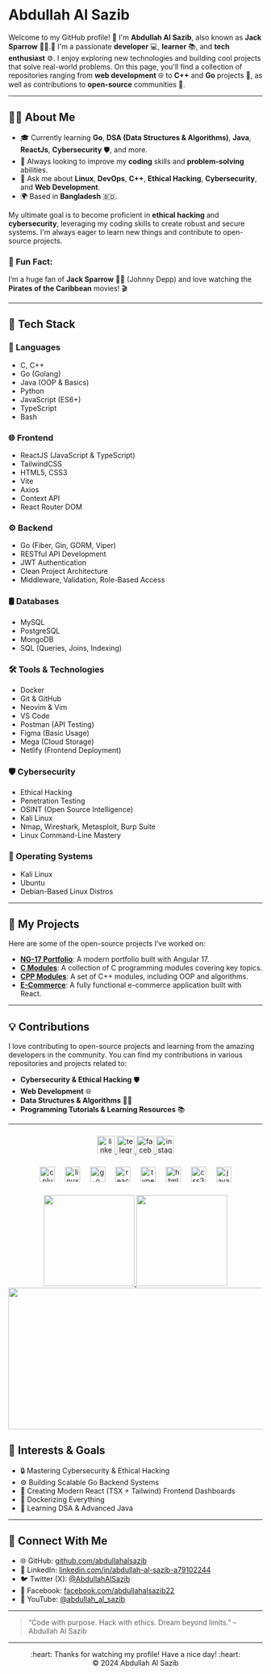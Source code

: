 # Abdullah Al Sazib

Welcome to my GitHub profile! 👋 I'm **Abdullah Al Sazib**, also known as **Jack Sparrow** 🏴‍☠️.🚀 I'm a passionate **developer** 💻, **learner** 📚, and **tech enthusiast** ⚙️. I enjoy exploring new technologies and building cool projects that solve real-world problems. On this page, you'll find a collection of repositories ranging from **web development** 🌐 to **C++** and **Go** projects 🐍, as well as contributions to **open-source** communities 💪.

---

## 🧑‍💻 About Me

- 🎓 Currently learning **Go**, **DSA (Data Structures & Algorithms)**, **Java**, **ReactJs**, **Cybersecurity** 🛡️, and more.
- 🌱 Always looking to improve my **coding** skills and **problem-solving** abilities.
- 💬 Ask me about **Linux**, **DevOps**, **C++**, **Ethical Hacking**, **Cybersecurity**, and **Web Development**.
- 🌍 Based in **Bangladesh** 🇧🇩.


My ultimate goal is to become proficient in **ethical hacking** and **cybersecurity**, leveraging my coding skills to create robust and secure systems. I'm always eager to learn new things and contribute to open-source projects.

### 💬 Fun Fact:
I’m a huge fan of **Jack Sparrow** 🏴‍☠️ (Johnny Depp) and love watching the **Pirates of the Caribbean** movies! 🎬

---



## 🚀 Tech Stack

### 🧠 Languages
- C, C++
- Go (Golang)
- Java (OOP & Basics)
- Python
- JavaScript (ES6+)
- TypeScript
- Bash

### 🌐 Frontend
- ReactJS (JavaScript & TypeScript)
- TailwindCSS
- HTML5, CSS3
- Vite
- Axios
- Context API
- React Router DOM

### ⚙️ Backend
- Go (Fiber, Gin, GORM, Viper)
- RESTful API Development
- JWT Authentication
- Clean Project Architecture
- Middleware, Validation, Role-Based Access

### 🛢️ Databases
- MySQL
- PostgreSQL
- MongoDB
- SQL (Queries, Joins, Indexing)

### 🛠️ Tools & Technologies
- Docker
- Git & GitHub
- Neovim & Vim
- VS Code
- Postman (API Testing)
- Figma (Basic Usage)
- Mega (Cloud Storage)
- Netlify (Frontend Deployment)

### 🛡️ Cybersecurity
- Ethical Hacking
- Penetration Testing
- OSINT (Open Source Intelligence)
- Kali Linux
- Nmap, Wireshark, Metasploit, Burp Suite
- Linux Command-Line Mastery

### 🐧 Operating Systems
- Kali Linux
- Ubuntu
- Debian-Based Linux Distros

---

## 📝 My Projects

Here are some of the open-source projects I’ve worked on:

- **[NG-17 Portfolio](https://github.com/abdullahalsazib/ng-17-portfolio)**: A modern portfolio built with Angular 17.
- **[C Modules](https://github.com/abdullahalsazib/C-Modules)**: A collection of C programming modules covering key topics.
- **[CPP Modules](https://github.com/abdullahalsazib/CPP-Modules)**: A set of C++ modules, including OOP and algorithms.
- **[E-Commerce](https://github.com/abdullahalsazib/e-commerce)**: A fully functional e-commerce application built with React.

---

## 💡 Contributions

I love contributing to open-source projects and learning from the amazing developers in the community. You can find my contributions in various repositories and projects related to:

- **Cybersecurity & Ethical Hacking** 🛡️
- **Web Development** 🌐
- **Data Structures & Algorithms** 🧑‍💻
- **Programming Tutorials & Learning Resources** 📚

---

###

<div align="center">
  <a href="https://www.linkedin.com/in/abdullah-al-sazib-a79102244" target="_blank">
    <img src="https://img.shields.io/static/v1?message=LinkedIn&logo=linkedin&label=&color=0077B5&logoColor=white&labelColor=&style=for-the-badge" height="35" alt="linkedin logo"  />
  </a>
  <a href="https://t.me/anonymousjacke" target="_blank">
    <img src="https://img.shields.io/static/v1?message=Telegram&logo=telegram&label=&color=2CA5E0&logoColor=white&labelColor=&style=for-the-badge" height="35" alt="telegram logo"  />
  </a>
  <a href="https://www/facebook.com/abdullahalsazib22" target="_blank">
    <img src="https://img.shields.io/static/v1?message=Facebook&logo=facebook&label=&color=1877F2&logoColor=white&labelColor=&style=for-the-badge" height="35" alt="facebook logo"  />
  </a>
  <a href="https://www.instagram.com/abdullah_al_sazib" target="_blank">
    <img src="https://img.shields.io/static/v1?message=Instagram&logo=instagram&label=&color=E4405F&logoColor=white&labelColor=&style=for-the-badge" height="35" alt="instagram logo"  />
  </a>
</div>

###

<div align="center">
  <img src="https://cdn.jsdelivr.net/gh/devicons/devicon/icons/cplusplus/cplusplus-original.svg" height="30" alt="cplusplus logo"  />
  <img width="12" />
  <img src="https://cdn.jsdelivr.net/gh/devicons/devicon/icons/linux/linux-original.svg" height="30" alt="linux logo"  />
  <img width="12" />
  <img src="https://cdn.jsdelivr.net/gh/devicons/devicon/icons/go/go-original.svg" height="30" alt="go logo"  />
  <img width="12" />
  <img src="https://cdn.jsdelivr.net/gh/devicons/devicon/icons/react/react-original.svg" height="30" alt="reactjs logo"  />
  <img width="12" />
  <img src="https://cdn.jsdelivr.net/gh/devicons/devicon/icons/typescript/typescript-original.svg" height="30" alt="typescript logo"  />
  <img width="12" />
  <img src="https://cdn.jsdelivr.net/gh/devicons/devicon/icons/html5/html5-original.svg" height="30" alt="html5 logo"  />
  <img width="12" />
  <img src="https://cdn.jsdelivr.net/gh/devicons/devicon/icons/css3/css3-original.svg" height="30" alt="css3 logo"  />
  <img width="12" />
  <img src="https://cdn.jsdelivr.net/gh/devicons/devicon/icons/javascript/javascript-original.svg" height="30" alt="javascript logo"  />
  
</div>

###

<div align="center">
  <a href="https://github.com/abdullahalsazib">
    <img height="180em" src="https://github-readme-stats-eight-theta.vercel.app/api?username=abdullahalsazib&cache_seconds=7200&layout=compact&title_color=ffab91&text_color=80cbc4&bg_color=263238&border_radius=10" />
    <img height="180em" src="https://github-readme-stats-eight-theta.vercel.app/api/top-langs/?username=abdullahalsazib&langs_count=8&layout=compact&hide=java&title_color=ffab91&text_color=80cbc4&bg_color=263238&border_radius=10" />
    <img height="280em" width="800em" src="https://fabianocouto-activity-graph.vercel.app/graph/?username=abdullahalsazib&theme=material&radius=10" />
  </a>
</div>


## 📌 Interests & Goals
- 🔒 Mastering Cybersecurity & Ethical Hacking
- ⚙️ Building Scalable Go Backend Systems
- 🧩 Creating Modern React (TSX + Tailwind) Frontend Dashboards
- 🚀 Dockerizing Everything
- 🧠 Learning DSA & Advanced Java

---

## 🔗 Connect With Me
- 🌐 GitHub: [github.com/abdullahalsazib](https://github.com/abdullahalsazib)
- 💼 LinkedIn: [linkedin.com/in/abdullah-al-sazib-a79102244](https://www.linkedin.com/in/abdullah-al-sazib-a79102244)
- 🐦 Twitter (X): [@AbdullahAlSazib](https://x.com/AbdullahAlSazib)
- 📘 Facebook: [facebook.com/abdullahalsazib22](https://www.facebook.com/abdullahalsazib22)
- 🎥 YouTube: [@abdullah_al_sazib](https://www.youtube.com/@abdullah_al_sazib)

---

> “Code with purpose. Hack with ethics. Dream beyond limits.” – Abdullah Al Sazib

---
<div align="center">
  :heart: Thanks for watching my profile! Have a nice day! :heart: <br/>
  &copy; 2024 Abdullah Al Sazib
</div>


